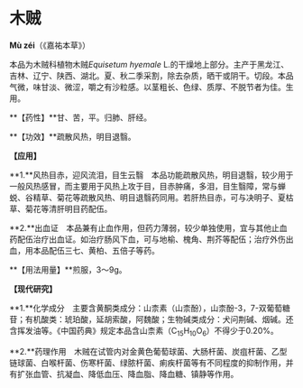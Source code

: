 # 木贼

**Mù zéi**（《嘉祐本草》）

本品为木贼科植物木贼*Equisetum hyemale* L.的干燥地上部分。主产于黑龙江、吉林、辽宁、陕西、湖北。夏、秋二季采割，除去杂质，晒干或阴干。切段。本品气微，味甘淡、微涩，嚼之有沙粒感。以茎粗长、色绿、质厚、不脱节者为佳。生用。

**【药性】**甘、苦，平。归肺、肝经。

**【功效】**疏散风热，明目退翳。

**【应用】**

**1.**风热目赤，迎风流泪，目生云翳　本品功能疏散风热，明目退翳，较少用于一般风热感冒，而主要用于风热上攻于目，目赤肿痛，多泪，目生翳障，常与蝉蜕、谷精草、菊花等疏散风热、明目退翳药同用。若肝热目赤，可与决明子、夏枯草、菊花等清肝明目药配伍。

**2.**出血证　本品兼有止血作用，但药力薄弱，较少单独使用，宜与其他止血药配伍治疗出血证。如治疗肠风下血，可与地榆、槐角、荆芥等配伍；治疗外伤出血，用本品配伍三七、黄柏、五倍子等药。

**【用法用量】**煎服，3～9g。

**【现代研究】**

**1.**化学成分　主要含黄酮类成分：山柰素（山柰酚），山柰酚-3，7-双葡萄糖苷；有机酸类：琥珀酸，延胡索酸，阿魏酸；生物碱类成分：犬问荆碱、烟碱。还含挥发油等。《中国药典》规定本品含山柰素（C<sub>15</sub>H<sub>10</sub>O<sub>6</sub>）不得少于0.20%。

**2.**药理作用　木贼在试管内对金黄色葡萄球菌、大肠杆菌、炭疽杆菌、乙型链球菌、白喉杆菌、伤寒杆菌、绿脓杆菌、痢疾杆菌等有不同程度的抑制作用，并有扩张血管、抗凝血、降低血压、降血脂、降血糖、镇静等作用。